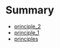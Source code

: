 # Summary

* [principle_2](principle2.md)
* [principle_1](principle_1.md)
* [principles](principles.md)

